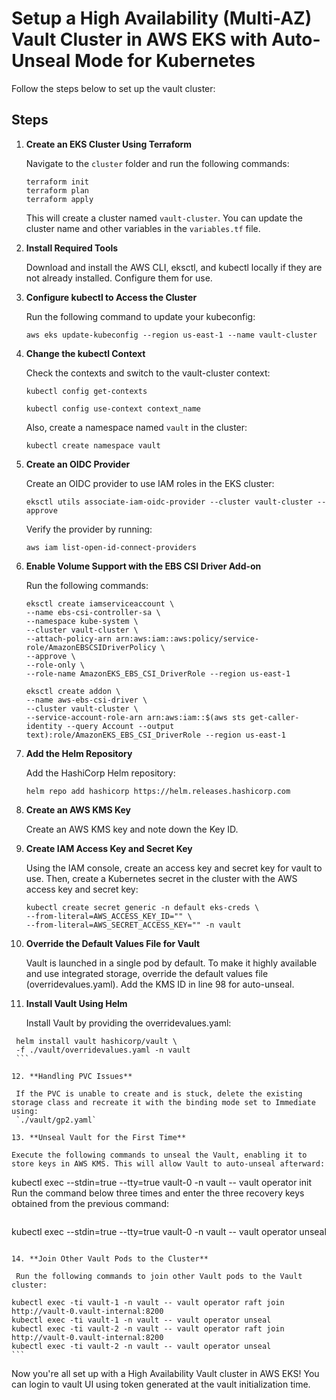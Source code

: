 # Setup a High Availability (Multi-AZ) Vault Cluster in AWS EKS with Auto-Unseal Mode for Kubernetes

Follow the steps below to set up the vault cluster:

## Steps

1. **Create an EKS Cluster Using Terraform**

   Navigate to the `cluster` folder and run the following commands:

   ```
   terraform init
   terraform plan
   terraform apply
   ```

   This will create a cluster named `vault-cluster`. You can update the cluster name and other variables in the `variables.tf` file.

2. **Install Required Tools**

   Download and install the AWS CLI, eksctl, and kubectl locally if they are not already installed. Configure them for use.

3. **Configure kubectl to Access the Cluster**

   Run the following command to update your kubeconfig:

   ```
   aws eks update-kubeconfig --region us-east-1 --name vault-cluster
   ```

4. **Change the kubectl Context**

   Check the contexts and switch to the vault-cluster context:

   ```
   kubectl config get-contexts
   ```
   ```
   kubectl config use-context context_name
   ```

   Also, create a namespace named `vault` in the cluster:

   ```
   kubectl create namespace vault
   ```

5. **Create an OIDC Provider**

   Create an OIDC provider to use IAM roles in the EKS cluster:

   ```
   eksctl utils associate-iam-oidc-provider --cluster vault-cluster --approve
   ```

   Verify the provider by running:

   ```
   aws iam list-open-id-connect-providers
   ```

6. **Enable Volume Support with the EBS CSI Driver Add-on**

   Run the following commands:

   ```
   eksctl create iamserviceaccount \
   --name ebs-csi-controller-sa \
   --namespace kube-system \
   --cluster vault-cluster \
   --attach-policy-arn arn:aws:iam::aws:policy/service-role/AmazonEBSCSIDriverPolicy \
   --approve \
   --role-only \
   --role-name AmazonEKS_EBS_CSI_DriverRole --region us-east-1
   ```
   ```
   eksctl create addon \
   --name aws-ebs-csi-driver \
   --cluster vault-cluster \
   --service-account-role-arn arn:aws:iam::$(aws sts get-caller-identity --query Account --output text):role/AmazonEKS_EBS_CSI_DriverRole --region us-east-1
   ```

7. **Add the Helm Repository**

   Add the HashiCorp Helm repository:

   ```
   helm repo add hashicorp https://helm.releases.hashicorp.com
   ```

8. **Create an AWS KMS Key**

   Create an AWS KMS key and note down the Key ID.

9. **Create IAM Access Key and Secret Key**

   Using the IAM console, create an access key and secret key for vault to use. Then, create a Kubernetes secret in the cluster with the AWS access key and secret key:

   ```
   kubectl create secret generic -n default eks-creds \
   --from-literal=AWS_ACCESS_KEY_ID="" \
   --from-literal=AWS_SECRET_ACCESS_KEY="" -n vault
   ```

10. **Override the Default Values File for Vault**

    Vault is launched in a single pod by default. To make it highly available and use integrated storage, override the default values file (overridevalues.yaml). Add the KMS ID in line 98 for auto-unseal.

11. **Install Vault Using Helm**

    Install Vault by providing the overridevalues.yaml:

   ```
    helm install vault hashicorp/vault \
    -f ./vault/overridevalues.yaml -n vault
    ```

12. **Handling PVC Issues**

    If the PVC is unable to create and is stuck, delete the existing storage class and recreate it with the binding mode set to Immediate using:
    `./vault/gp2.yaml`

13. **Unseal Vault for the First Time**

   Execute the following commands to unseal the Vault, enabling it to store keys in AWS KMS. This will allow Vault to auto-unseal afterward:

   ```
   kubectl exec --stdin=true --tty=true vault-0 -n vault -- vault operator init
    ```
    ```
   Run the command below three times and enter the three recovery keys obtained from the previous command:
   ```
   ```
   kubectl exec --stdin=true --tty=true vault-0 -n vault -- vault operator unseal
   ```

14. **Join Other Vault Pods to the Cluster**

    Run the following commands to join other Vault pods to the Vault cluster:

   ```
    kubectl exec -ti vault-1 -n vault -- vault operator raft join http://vault-0.vault-internal:8200
    kubectl exec -ti vault-1 -n vault -- vault operator unseal
    kubectl exec -ti vault-2 -n vault -- vault operator raft join http://vault-0.vault-internal:8200
    kubectl exec -ti vault-2 -n vault -- vault operator unseal
    ```

Now you're all set up with a High Availability Vault cluster in AWS EKS! You can login to vault UI using token generated at the vault initialization time.
